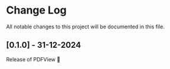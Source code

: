 # Change Log
All notable changes to this project will be documented in this file.


## [0.1.0] - 31-12-2024

Release of PDFView 🎉
